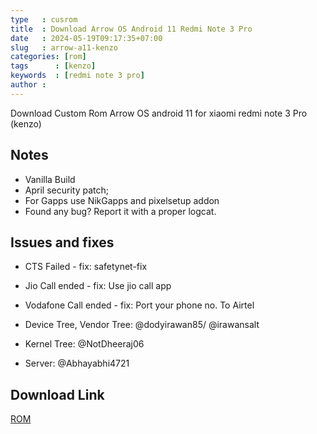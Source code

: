 ```yaml
---
type   : cusrom
title  : Download Arrow OS Android 11 Redmi Note 3 Pro
date   : 2024-05-19T09:17:35+07:00
slug   : arrow-a11-kenzo
categories: [rom]
tags      : [kenzo]
keywords  : [redmi note 3 pro]
author : 
---
```


Download Custom Rom Arrow OS android 11 for xiaomi redmi note 3 Pro (kenzo)


## Notes
- Vanilla Build
- April security patch;
- For Gapps use NikGapps and pixelsetup addon 
- Found any bug? Report it with a proper logcat.

## Issues and fixes
- CTS Failed - fix: safetynet-fix 
- Jio Call ended - fix: Use jio call app
- Vodafone Call ended - fix: Port your phone no. To Airtel

- Device Tree, Vendor Tree: @dodyirawan85/ @irawansalt

- Kernel Tree: @NotDheeraj06

- Server: @Abhayabhi4721

## Download Link

[ROM](https://github.com/Dheeraj3031A/device_xiaomi_kenzo/releases/tag/Arrow-Rev-v11.0-EOL-kenzo-UNOFFICIAL-20240407-VANILLA)

